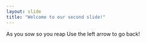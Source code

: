 ```yaml
---
layout: slide
title: "Welcome to our second slide!"
---
```

As you sow so you reap
Use the left arrow to go back!
